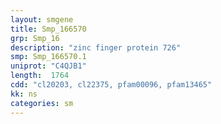 ```yaml
---
layout: smgene
title: Smp_166570
grp: Smp_16
description: "zinc finger protein 726"
smp: Smp_166570.1
uniprot: "C4QJB1"
length:  1764
cdd: "cl20203, cl22375, pfam00096, pfam13465"
kk: ns
categories: sm
---
```

